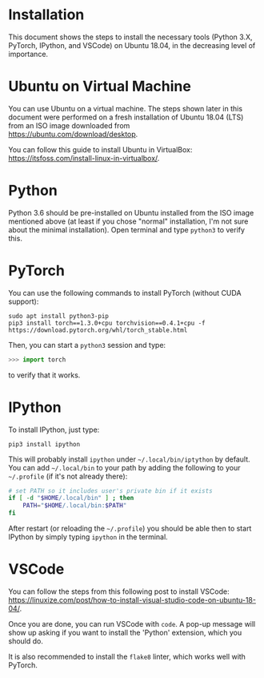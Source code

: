 # Installation

This document shows the steps to install the necessary tools (Python 3.X,
PyTorch, IPython, and VSCode) on Ubuntu 18.04, in the decreasing level of
importance.


# Ubuntu on Virtual Machine

You can use Ubuntu on a virtual machine.  The steps shown later in this
document were performed on a fresh installation of Ubuntu 18.04 (LTS) from an
ISO image downloaded from https://ubuntu.com/download/desktop.

You can follow this guide to install Ubuntu in VirtualBox:
https://itsfoss.com/install-linux-in-virtualbox/.

<!---
I've additionally installed VirtualBox Guest Additions, which enable some nice
features:
* the guest screen takes the entire place dedicated to it
* bidirectional copy and paste
-->


# Python

Python 3.6 should be pre-installed on Ubuntu installed from the ISO image
mentioned above (at least if you chose "normal" installation, I'm not sure
about the minimal installation).  Open terminal and type `python3` to verify
this.


# PyTorch

You can use the following commands to install PyTorch (without CUDA support):

    sudo apt install python3-pip
    pip3 install torch==1.3.0+cpu torchvision==0.4.1+cpu -f https://download.pytorch.org/whl/torch_stable.html

<!---
This command is proposed at https://pytorch.org/ if you choose `pip` and no
`cuda` support.
-->

Then, you can start a `python3` session and type:
```python
>>> import torch
```
to verify that it works.


# IPython

To install IPython, just type:

    pip3 install ipython

This will probably install `ipython` under `~/.local/bin/iptython` by default.
You can add `~/.local/bin` to your path by adding the following to your `~/.profile`
(if it's not already there):

```bash
# set PATH so it includes user's private bin if it exists
if [ -d "$HOME/.local/bin" ] ; then
    PATH="$HOME/.local/bin:$PATH"
fi
```

After restart (or reloading the `~/.profile`) you should be able then to start
IPython by simply typing `ipython` in the terminal.


# VSCode

You can follow the steps from this following post to install VSCode:
https://linuxize.com/post/how-to-install-visual-studio-code-on-ubuntu-18-04/.

<!---
wget -q https://packages.microsoft.com/keys/microsoft.asc -O- | sudo apt-key add -
sudo add-apt-repository "deb [arch=amd64] https://packages.microsoft.com/repos/vscode stable main"
-->

Once you are done, you can run VSCode with `code`.  A pop-up message will show
up asking if you want to install the 'Python' extension, which you should
do.

It is also recommended to install the `flake8` linter, which works well with
PyTorch.
